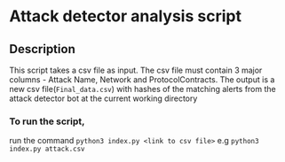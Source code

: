 # Attack detector analysis script

## Description

This script takes a csv file as input. The csv file must contain 3 major columns - Attack Name, Network and ProtocolContracts. The output is a new csv file(`Final_data.csv`) with hashes of the matching alerts from the attack detector bot at the current working directory

### To run the script, 
run the command  `python3 index.py <link to csv file>` e.g `python3 index.py attack.csv`
